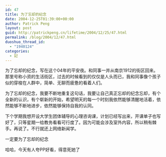 ```yaml
---
id: 47
title: 为了忘却的纪念
date: 2004-12-25T01:39:00+00:00
author: Patrick Peng
layout: post
guid: http://patrickpeng.cn/lifetime/2004/12/25/47.html
permalink: /blog/2004/12/47.html
duoshuo_thread_id:
  - "1940124"
categories:
  - 記
---
```

<p>为了忘却的纪念，写在这个04年的平安夜。和同事一并从南京1912的街区回来。那里号称小资的生活街区，过去的时候看到的仅仅是人头而已，我和同事像个孩子似的穿梭在人群中，简单、无聊而疲惫的看着人们。</p>  <p>为了忘却的纪念，我要不断地重复这句话，我要让自己真正忘却的纪念忘却，有个全新的认识，有个崭新的开始，希望明天的每一个时刻我依然能够清醒地活着，依然能够不断地进步，依然能够保持自我的认同。</p>  <p>下个学期我想开设大学生团体辅导的心理咨询课，计划已经写出来，开课单子也写好了，只等星期一给教务看看可行度了。因为可能会涉及室外内容，所以稍有棘手。再说了。不行就还上网络新闻学。</p>  <p>一定要为了忘却的纪念</p>  <p>哈哈，今天有人夸PP好看，得意死她了</p>